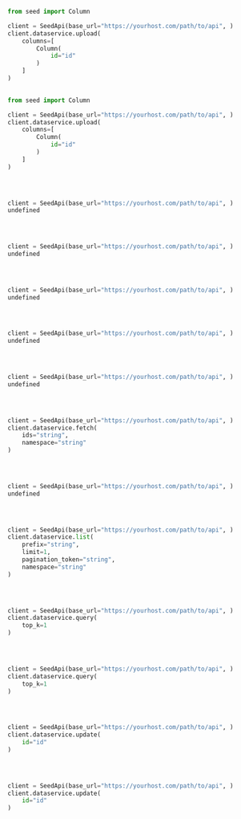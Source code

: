 ```python
from seed import Column

client = SeedApi(base_url="https://yourhost.com/path/to/api", )        
client.dataservice.upload(
	columns=[
		Column(
			id="id"
		)
	]
)
 
```                        


```python
from seed import Column

client = SeedApi(base_url="https://yourhost.com/path/to/api", )        
client.dataservice.upload(
	columns=[
		Column(
			id="id"
		)
	]
)
 
```                        


```python


client = SeedApi(base_url="https://yourhost.com/path/to/api", )        
undefined
 
```                        


```python


client = SeedApi(base_url="https://yourhost.com/path/to/api", )        
undefined
 
```                        


```python


client = SeedApi(base_url="https://yourhost.com/path/to/api", )        
undefined
 
```                        


```python


client = SeedApi(base_url="https://yourhost.com/path/to/api", )        
undefined
 
```                        


```python


client = SeedApi(base_url="https://yourhost.com/path/to/api", )        
undefined
 
```                        


```python


client = SeedApi(base_url="https://yourhost.com/path/to/api", )        
client.dataservice.fetch(
	ids="string",
	namespace="string"
)
 
```                        


```python


client = SeedApi(base_url="https://yourhost.com/path/to/api", )        
undefined
 
```                        


```python


client = SeedApi(base_url="https://yourhost.com/path/to/api", )        
client.dataservice.list(
	prefix="string",
	limit=1,
	pagination_token="string",
	namespace="string"
)
 
```                        


```python


client = SeedApi(base_url="https://yourhost.com/path/to/api", )        
client.dataservice.query(
	top_k=1
)
 
```                        


```python


client = SeedApi(base_url="https://yourhost.com/path/to/api", )        
client.dataservice.query(
	top_k=1
)
 
```                        


```python


client = SeedApi(base_url="https://yourhost.com/path/to/api", )        
client.dataservice.update(
	id="id"
)
 
```                        


```python


client = SeedApi(base_url="https://yourhost.com/path/to/api", )        
client.dataservice.update(
	id="id"
)
 
```                        


